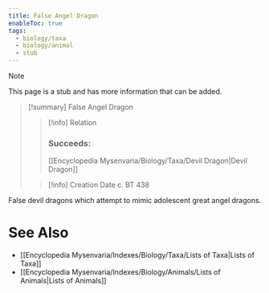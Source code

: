 ```yaml
---
title: False Angel Dragon
enableToc: true
tags:
  - biology/taxa
  - biology/animal
  - stub
---
```


> [!note]
> This page is a stub and has more information that can be added.

> [!summary] False Angel Dragon
> > [!info] Relation
> > ### Succeeds:
> > [[Encyclopedia Mysenvaria/Biology/Taxa/Devil Dragon|Devil Dragon]]
>
> > [!info] Creation Date
> > c. BT 438

False devil dragons which attempt to mimic adolescent great angel dragons.

# See Also
- [[Encyclopedia Mysenvaria/Indexes/Biology/Taxa/Lists of Taxa|Lists of Taxa]]
- [[Encyclopedia Mysenvaria/Indexes/Biology/Animals/Lists of Animals|Lists of Animals]]
